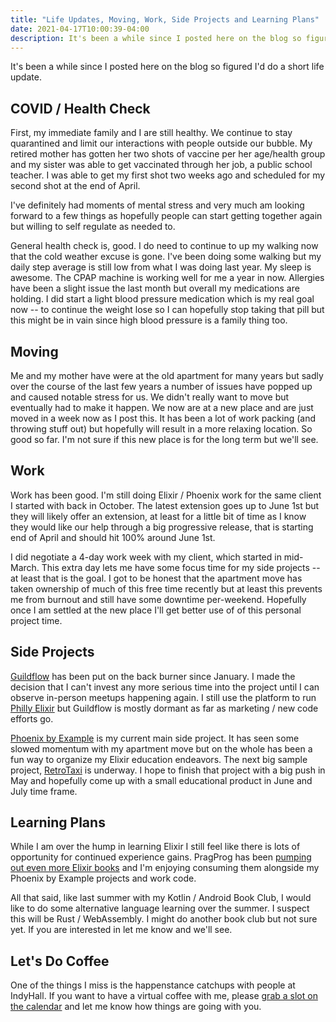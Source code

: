 ```yaml
---
title: "Life Updates, Moving, Work, Side Projects and Learning Plans"
date: 2021-04-17T10:00:39-04:00
description: It's been a while since I posted here on the blog so figured I'd do a short life update.
---
```


It's been a while since I posted here on the blog so figured I'd do a short life update.

## COVID / Health Check

First, my immediate family and I are still healthy. We continue to stay quarantined and limit our interactions with people outside our bubble. My retired mother has gotten her two shots of vaccine per her age/health group and my sister was able to get vaccinated through her job, a public school teacher. I was able to get my first shot two weeks ago and scheduled for my second shot at the end of April. 

I've definitely had moments of mental stress and very much am looking forward to a few things as hopefully people can start getting together again but willing to self regulate as needed to.

General health check is, good. I do need to continue to up my walking now that the cold weather excuse is gone. I've been doing some walking but my daily step average is still low from what I was doing last year. My sleep is awesome. The CPAP machine is working well for me a year in now. Allergies have been a slight issue the last month but overall my medications are holding. I did start a light blood pressure medication which is my real goal now -- to continue the weight lose so I can hopefully stop taking that pill but this might be in vain since high blood pressure is a family thing too. 

## Moving

Me and my mother have were at the old apartment for many years but sadly over the course of the last few years a number of issues have popped up and caused notable stress for us. We didn't really want to move but eventually had to make it happen. We now are at a new place and are just moved in a week now as I post this. It has been a lot of work packing (and throwing stuff out) but hopefully will result in a more relaxing location. So good so far. I'm not sure if this new place is for the long term but we'll see.

## Work

Work has been good. I'm still doing Elixir / Phoenix work for the same client I started with back in October. The latest extension goes up to June 1st but they will likely offer an extension, at least for a little bit of time as I know they would like our help through a big progressive release, that is starting end of April and should hit 100% around June 1st. 

I did negotiate a 4-day work week with my client, which started in mid-March. This extra day lets me have some focus time for my side projects -- at least that is the goal. I got to be honest that the apartment move has taken ownership of much of this free time recently but at least this prevents me from burnout and still have some downtime per-weekend. Hopefully once I am settled at the new place I'll get better use of of this personal project time.

## Side Projects

[Guildflow](https://guildflow.com/) has been put on the back burner since January. I made the decision that I can't invest any more serious time into the project until I can observe in-person meetups happening again. I still use the platform to run [Philly Elixir](https://phillyelixir.guildflow.com/) but Guildflow is mostly dormant as far as marketing / new code efforts go.

[Phoenix by Example](https://phoenixbyexample.com/) is my current main side project. It has seen some slowed momentum with my apartment move but on the whole has been a fun way to organize my Elixir education endeavors. The next big sample project, [RetroTaxi](https://phoenixbyexample.com/posts/retro-taxi-project-kickoff/) is underway. I hope to finish that project with a big push in May and hopefully come up with a small educational product in June and July time frame.

## Learning Plans

While I am over the hump in learning Elixir I still feel like there is lots of opportunity for continued experience gains. PragProg has been [pumping out even more Elixir books](https://pragprog.com/categories/elixir-phoenix-and-otp/) and I'm enjoying consuming them alongside my Phoenix by Example projects and work code. 

All that said, like last summer with my Kotlin / Android Book Club, I would like to do some alternative language learning over the summer. I suspect this will be Rust / WebAssembly. I might do another book club but not sure yet. If you are interested in let me know and we'll see. 

## Let's Do Coffee

One of the things I miss is the happenstance catchups with people at IndyHall. If you want to have a virtual coffee with me, please [grab a slot on the calendar](https://calendly.com/zorn/open-meeting) and let me know how things are going with you.
